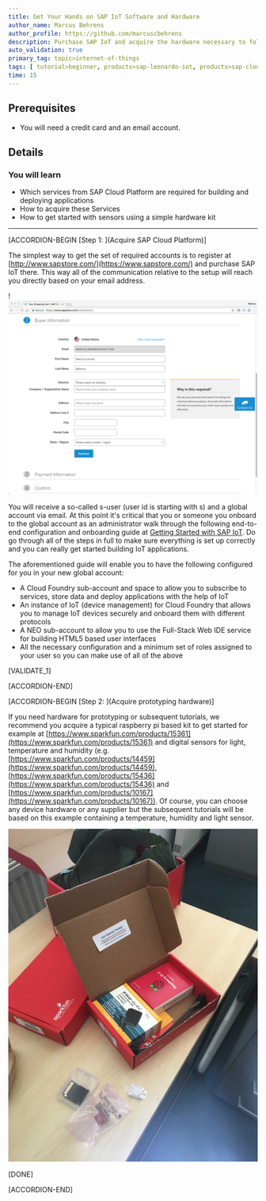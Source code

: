 ```yaml
---
title: Get Your Hands on SAP IoT Software and Hardware
author_name: Marcus Behrens
author_profile: https://github.com/marcuscbehrens
description: Purchase SAP IoT and acquire the hardware necessary to follow subsequent tutorials.
auto_validation: true
primary_tag: topic>internet-of-things
tags: [ tutorial>beginner, products>sap-leonardo-iot, products>sap-cloud-platform, tutorial>license]
time: 15
---
```


## Prerequisites  
 - You will need a credit card and an email account.

## Details
### You will learn  
  - Which services from SAP Cloud Platform are required for building and deploying applications
  - How to acquire these Services
  - How to get started with sensors using a simple hardware kit



---

[ACCORDION-BEGIN [Step 1: ](Acquire SAP Cloud Platform)]

The simplest way to get the set of required accounts is to register at [http://www.sapstore.com/](https://www.sapstore.com/) and purchase SAP IoT there. This way all of the communication relative to the setup will reach you directly based on your email address.

!![Checkout](shopcheckout.png)

You will receive a so-called s-user (user id is starting with s) and a global account via email. At this point it's critical that you or someone you onboard to the global account as an administrator walk through the following end-to-end configuration and onboarding guide at [Getting Started with SAP IoT](https://help.sap.com/viewer/195126f4601945cba0886cbbcbf3d364/latest). Do go through all of the steps in full to make sure everything is set up correctly and you can really get started building IoT applications.

The aforementioned guide will enable you to have the following configured for you in your new global account:

- A Cloud Foundry sub-account and space to allow you to subscribe to services, store data and deploy applications with the help of IoT
- An instance of IoT (device management) for Cloud Foundry that allows you to manage IoT devices securely and onboard them with different protocols
- A NEO sub-account to allow you to use the Full-Stack Web IDE service for building HTML5 based user interfaces
- All the necessary configuration and a minimum set of roles assigned to your user so you can make use of all of the above

[VALIDATE_1]

[ACCORDION-END]

[ACCORDION-BEGIN [Step 2: ](Acquire prototyping hardware)]

If you need hardware for prototyping or subsequent tutorials, we recommend you acquire a typical raspberry pi based kit to get started for example at [https://www.sparkfun.com/products/15361](https://www.sparkfun.com/products/15361) and digital sensors for light, temperature and humidity (e.g. [https://www.sparkfun.com/products/14459](https://www.sparkfun.com/products/14459), [https://www.sparkfun.com/products/15436](https://www.sparkfun.com/products/15436) and [https://www.sparkfun.com/products/10167](https://www.sparkfun.com/products/10167)). Of course, you can choose any device hardware or any supplier but the subsequent tutorials will be based on this example containing a temperature, humidity and light sensor.

![Hardware Kit](IMG_3333.jpg)

[DONE]

[ACCORDION-END]

